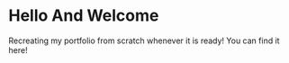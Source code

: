 # Hello And Welcome

Recreating my portfolio from scratch whenever it is ready! You can find it here!